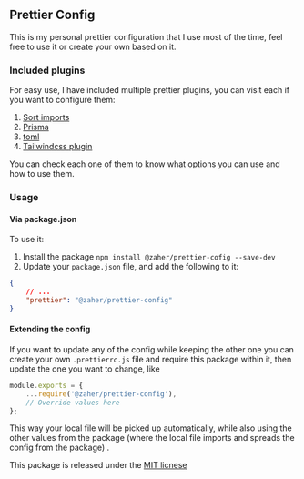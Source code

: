 ## Prettier Config

This is my personal prettier configuration that I use most of the time, feel free to use it or create your own based on it.

### Included plugins

For easy use, I have included multiple prettier plugins, you can visit each if you want to configure them:

1. [Sort imports](https://github.com/trivago/prettier-plugin-sort-imports)
2. [Prisma](https://github.com/umidbekk/prettier-plugin-prisma)
3. [toml](https://github.com/un-ts/prettier/tree/master/packages/toml)
4. [Tailwindcss plugin](https://github.com/tailwindlabs/prettier-plugin-tailwindcss/)

You can check each one of them to know what options you can use and how to use them.

### Usage

#### Via package.json

To use it:

1. Install the package `npm install @zaher/prettier-cofig --save-dev`
2. Update your `package.json` file, and add the following to it:

```json
{
	// ...
	"prettier": "@zaher/prettier-config"
}
```

#### Extending the config

If you want to update any of the config while keeping the other one you can create your own `.prettierrc.js` file and require this package within it, then update the one you want to change, like

```javascript
module.exports = {
	...require('@zaher/prettier-config'),
	// Override values here
};
```

This way your local file will be picked up automatically, while also using the other values from the package (where the local file imports and spreads the config from the package) .

This package is released under the [MIT licnese](./LICENSE)
